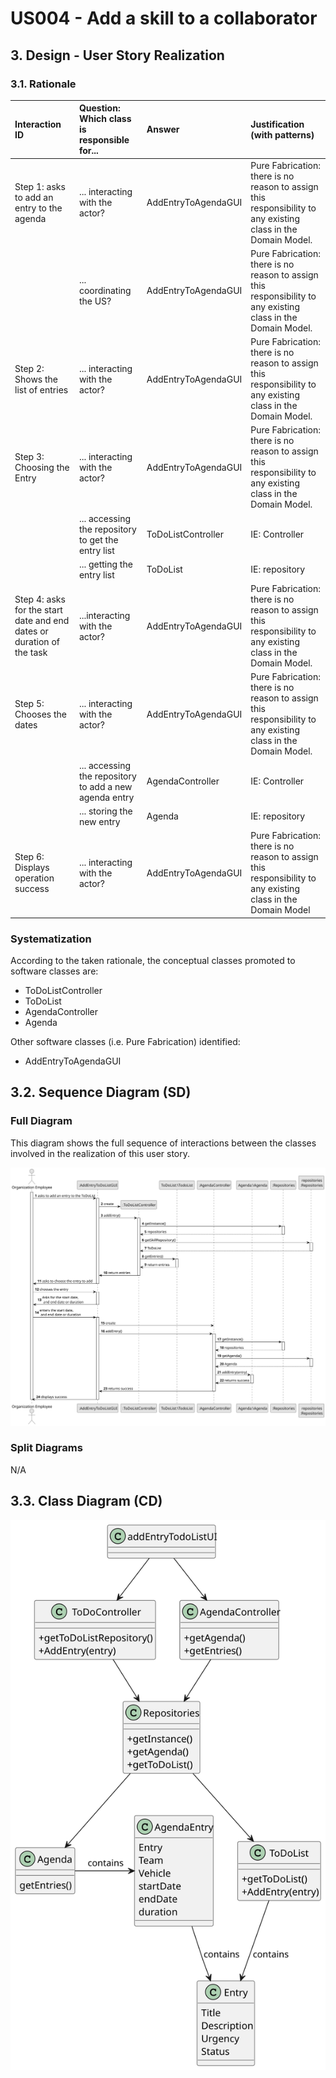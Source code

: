 # US004 - Add a skill to a collaborator

## 3. Design - User Story Realization

### 3.1. Rationale

| Interaction ID                                                            | Question: Which class is responsible for...            | Answer              | Justification (with patterns)                                                                                 |
|:--------------------------------------------------------------------------|:-------------------------------------------------------|:--------------------|:--------------------------------------------------------------------------------------------------------------|
| Step 1: asks to add an entry to the agenda  		                            | 	... interacting with the actor?                       | AddEntryToAgendaGUI | Pure Fabrication: there is no reason to assign this responsibility to any existing class in the Domain Model. |
| 			  		                                                                   | 	... coordinating the US?                              | AddEntryToAgendaGUI | Pure Fabrication: there is no reason to assign this responsibility to any existing class in the Domain Model. |
| Step 2: Shows the list of entries  		                                     | 		... interacting with the actor?					                 | AddEntryToAgendaGUI | Pure Fabrication: there is no reason to assign this responsibility to any existing class in the Domain Model. |
| Step 3: Choosing the Entry                                                | 	... interacting with the actor?                       | AddEntryToAgendaGUI | Pure Fabrication: there is no reason to assign this responsibility to any existing class in the Domain Model. |
|                                                                           | ... accessing the repository to get the entry list     | ToDoListController  | IE: Controller                                                                                                |
|                                                                           | ... getting the entry list                             | ToDoList            | IE: repository                                                                                                |
| Step 4: asks for the start date and end dates or duration of the task  		 | 	...interacting with the actor?                        | AddEntryToAgendaGUI | Pure Fabrication: there is no reason to assign this responsibility to any existing class in the Domain Model. |
| Step 5: Chooses the dates                                                 | 	... interacting with the actor?                       | AddEntryToAgendaGUI | Pure Fabrication: there is no reason to assign this responsibility to any existing class in the Domain Model. |
|                                                                           | ... accessing the repository to add a new agenda entry | AgendaController    | IE: Controller                                                                                                |
|                                                                           | ... storing the new entry                              | Agenda              | IE: repository                                                                                                |
| Step 6: Displays operation success 		                                     | ... interacting with the actor?							                 | AddEntryToAgendaGUI | Pure Fabrication: there is no reason to assign this responsibility to any existing class in the Domain Model  |              

### Systematization ##

According to the taken rationale, the conceptual classes promoted to software classes are:

* ToDoListController
* ToDoList
* AgendaController
* Agenda

Other software classes (i.e. Pure Fabrication) identified:

* AddEntryToAgendaGUI

## 3.2. Sequence Diagram (SD)

### Full Diagram

This diagram shows the full sequence of interactions between the classes involved in the realization of this user story.

![Sequence Diagram - Full](svg/us022-sequence-diagram-full.svg)

### Split Diagrams

N/A

## 3.3. Class Diagram (CD)

![Class Diagram](svg/us022-class-diagram.svg)